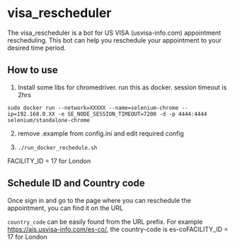 # visa_rescheduler
The visa_rescheduler is a bot for US VISA (usvisa-info.com) appointment rescheduling. This bot can help you reschedule your appointment to your desired time period.

## How to use
1. Install some libs for chromedriver. run this as docker. session timeout is 2hrs
   
`sudo docker run --network=XXXXX --name=selenium-chrome --ip=192.168.0.XX -e SE_NODE_SESSION_TIMEOUT=7200 -d -p 4444:4444 selenium/standalone-chrome`

2. remove .example from config.ini and edit required config

3. `./run_docker_rechedule.sh`


FACILITY_ID = 17 for London

## Schedule ID and Country code

Once sign in and go to the page where you can reschedule the appointment, you can find it on the URL

`country_code` can be easily found from the URL prefix. For example https://ais.usvisa-info.com/es-co/, the country-code is es-coFACILITY_ID = 17 for London

